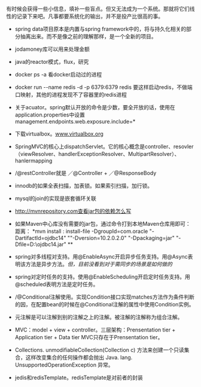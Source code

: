 有时候会获得一些小信息，填补一些盲点。但又无法成为一个系统。那就将它们线性的记录下来吧。凡事都要系统化的输出，并不是投产比很高的事。

- spring data项目原本是内置与spring framework中的，将与持久化相关的部分抽离出来。而不是像之前的理解那样，是一个全新的项目。

- jodamoney库可以用来处理金额

- java的reactor模式，flux，研究

- docker ps -a 看docker启动过的进程

- docker run --name redis -d -p 6379:6379 redis 要这样启动redis，不做端口映射，其他的进程发现不了容器里的redis进程

- 关于acuator。spring默认开放的命令是少数，要全开放的话，使用在application.properties中设置management.endpoints.web.exposure.include=*

- 下载virtualbox。www.virtualbox.org

- SpringMVC的核心上dispatchServlet。它的核心概念是controller、resovler（viewResolver、handlerExceptionResolver、MultipartResolver）、hanlermapping

- /@restController就是 ／@Controller + ／@ResponseBody

- innodb的如果全表扫描，加表锁。如果索引扫描，加行锁。

- mysql的join的实现是嵌套循环关联

- http://mvnrepository.com查看jar包的依赖怎么写

- 如果Maven中心库没有需要的jar包，通过命令打到本地Maven仓库用即可：距离：
*mvn install : install-file -DgroupId=com.oracle "-DartifactId=ojdbc14" ""-Dversion=10.2.0.2.0" "-Dpackaging=jar" "-Dfile=D:\ojdbc14.jar" **

- spring对多线程对支持。用@EnableAsync开启异步任务支持。用@Async表明该方法是异步方法。*但，目前没看到对于需同步的场景是如何做的*

- spring对定时任务的支持。使用@EnableScheduling开启定时任务支持。用@scheduled表明方法是定时任务。

- /@Conditional注解使用。实现Condition接口实现matches方法作为条件判断的因，在配置bean的时候在@Conditional注解的属性中使用Condition实例。

- 元注解是可以注解到别的注解之上的注解。被注解的注解称为组合注解。

- MVC：model + view + controller。三层架构：Prensentation tier + Application tier + Data tier
MVC只存在于Prensentation tier。

- Collections. unmodifiableCollection(Collection c) 方法来创建一个只读集合，这样改变集合的任何操作都会抛出 Java. lang. UnsupportedOperationException 异常。

- jedis和redisTemplate。redisTemplate是对前者的封装
